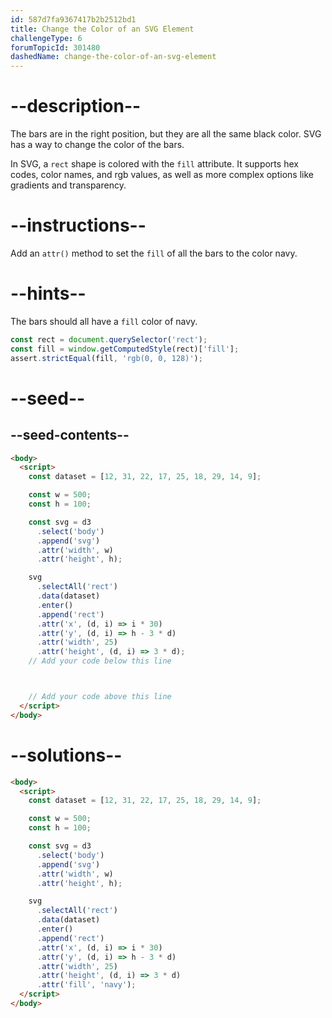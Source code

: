 ```yaml
---
id: 587d7fa9367417b2b2512bd1
title: Change the Color of an SVG Element
challengeType: 6
forumTopicId: 301480
dashedName: change-the-color-of-an-svg-element
---
```


# --description--

The bars are in the right position, but they are all the same black color. SVG has a way to change the color of the bars.

In SVG, a `rect` shape is colored with the `fill` attribute. It supports hex codes, color names, and rgb values, as well as more complex options like gradients and transparency.

# --instructions--

Add an `attr()` method to set the `fill` of all the bars to the color navy.

# --hints--

The bars should all have a `fill` color of navy.

```js
const rect = document.querySelector('rect');
const fill = window.getComputedStyle(rect)['fill'];
assert.strictEqual(fill, 'rgb(0, 0, 128)');
```

# --seed--

## --seed-contents--

```html
<body>
  <script>
    const dataset = [12, 31, 22, 17, 25, 18, 29, 14, 9];

    const w = 500;
    const h = 100;

    const svg = d3
      .select('body')
      .append('svg')
      .attr('width', w)
      .attr('height', h);

    svg
      .selectAll('rect')
      .data(dataset)
      .enter()
      .append('rect')
      .attr('x', (d, i) => i * 30)
      .attr('y', (d, i) => h - 3 * d)
      .attr('width', 25)
      .attr('height', (d, i) => 3 * d);
    // Add your code below this line



    // Add your code above this line
  </script>
</body>
```

# --solutions--

```html
<body>
  <script>
    const dataset = [12, 31, 22, 17, 25, 18, 29, 14, 9];

    const w = 500;
    const h = 100;

    const svg = d3
      .select('body')
      .append('svg')
      .attr('width', w)
      .attr('height', h);

    svg
      .selectAll('rect')
      .data(dataset)
      .enter()
      .append('rect')
      .attr('x', (d, i) => i * 30)
      .attr('y', (d, i) => h - 3 * d)
      .attr('width', 25)
      .attr('height', (d, i) => 3 * d)
      .attr('fill', 'navy');
  </script>
</body>
```
